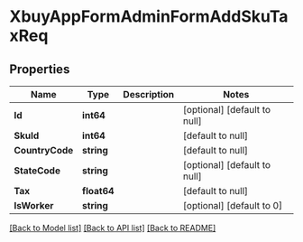 # XbuyAppFormAdminFormAddSkuTaxReq

## Properties
Name | Type | Description | Notes
------------ | ------------- | ------------- | -------------
**Id** | **int64** |  | [optional] [default to null]
**SkuId** | **int64** |  | [default to null]
**CountryCode** | **string** |  | [default to null]
**StateCode** | **string** |  | [optional] [default to null]
**Tax** | **float64** |  | [default to null]
**IsWorker** | **string** |  | [optional] [default to 0]

[[Back to Model list]](../README.md#documentation-for-models) [[Back to API list]](../README.md#documentation-for-api-endpoints) [[Back to README]](../README.md)

